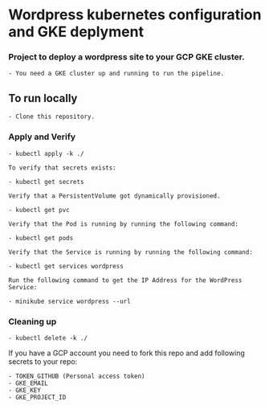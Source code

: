 # Wordpress kubernetes configuration and GKE deplyment

### Project to deploy a wordpress site to your GCP GKE cluster.
    - You need a GKE cluster up and running to run the pipeline.

## To run locally

    - Clone this repository.
    
### Apply and Verify
    
    - kubectl apply -k ./

    To verify that secrets exists:

    - kubectl get secrets

    Verify that a PersistentVolume got dynamically provisioned.

    - kubectl get pvc

    Verify that the Pod is running by running the following command:

    - kubectl get pods

    Verify that the Service is running by running the following command:

    - kubectl get services wordpress

    Run the following command to get the IP Address for the WordPress Service:

    - minikube service wordpress --url

### Cleaning up

    - kubectl delete -k ./


If you have a GCP account you need to fork this repo and add following secrets to your repo:

    - TOKEN_GITHUB (Personal access token)
    - GKE_EMAIL
    - GKE_KEY
    - GKE_PROJECT_ID